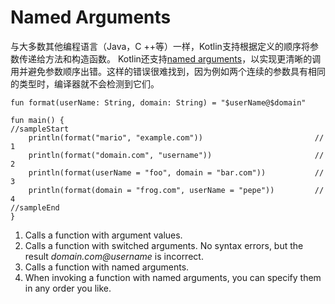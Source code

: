 # Named Arguments

与大多数其他编程语言（Java，C ++等）一样，Kotlin支持根据定义的顺序将参数传递给方法和构造函数。
Kotlin还支持[named arguments](https://kotlinlang.org/docs/reference/functions.html#named-arguments)，以实现更清晰的调用并避免参数顺序出错。这样的错误很难找到，因为例如两个连续的参数具有相同的类型时，编译器就不会检测到它们。

```run-kotlin
fun format(userName: String, domain: String) = "$userName@$domain"

fun main() {
//sampleStart
    println(format("mario", "example.com"))                         // 1
    println(format("domain.com", "username"))                       // 2
    println(format(userName = "foo", domain = "bar.com"))           // 3
    println(format(domain = "frog.com", userName = "pepe"))         // 4
//sampleEnd
}
```

1. Calls a function with argument values.
2. Calls a function with switched arguments. No syntax errors, but the result _domain.com@username_ is incorrect.
3. Calls a function with named arguments.   
4. When invoking a function with named arguments, you can specify them in any order you like.
